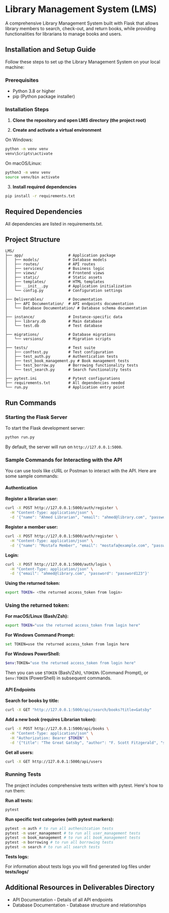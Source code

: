 # Library Management System (LMS)

A comprehensive Library Management System built with Flask that allows library members to search, check-out, and return books, while providing functionalities for librarians to manage books and users.

## Installation and Setup Guide

Follow these steps to set up the Library Management System on your local machine:

### Prerequisites

- Python 3.8 or higher
- pip (Python package installer)

### Installation Steps

1. **Clone the repository and open LMS directory (the project root)**

2. **Create and activate a virtual environment**

On Windows:
```bash
python -m venv venv
venv\Scripts\activate
```

On macOS/Linux:
```bash
python3 -m venv venv
source venv/bin activate
```

3. **Install required dependencies**

```bash
pip install -r requirements.txt
```

## Required Dependencies

All dependencies are listed in requirements.txt.

## Project Structure

```
LMS/
├── app/                    # Application package
│   ├── models/             # Database models
│   ├── routes/             # API routes
│   ├── services/           # Business logic
│   ├── views/              # Frontend views
│   ├── static/             # Static assets
│   ├── templates/          # HTML templates
│   ├── __init__.py         # Application initialization
│   └── config.py           # Configuration settings
│
├── Deliverables/           # Documentation
│   ├── API Documentation/  # API endpoints documentation
│   └── Database Documentation/ # Database schema documentation
│
├── instance/               # Instance-specific data
│   ├── library.db          # Main database
│   └── test.db             # Test database
│
├── migrations/             # Database migrations
│   └── versions/           # Migration scripts
│
├── tests/                  # Test suite
│   ├── conftest.py         # Test configuration
│   ├── test_auth.py        # Authentication tests
│   ├── test_book_management.py # Book management tests
│   ├── test_borrow.py      # Borrowing functionality tests
│   └── test_search.py      # Search functionality tests
│
├── pytest.ini              # Pytest configurations
├── requirements.txt        # All dependencies needed
└── run.py                  # Application entry point
```

## Run Commands

### Starting the Flask Server

To start the Flask development server:

```bash
python run.py
```

By default, the server will run on `http://127.0.0.1:5000`.

### Sample Commands for Interacting with the API

You can use tools like cURL or Postman to interact with the API. Here are some sample commands:

#### Authentication

**Register a librarian user:**
```bash
curl -X POST http://127.0.0.1:5000/auth/register \
  -H "Content-Type: application/json" \
  -d '{"name": "Ahmed Librarian", "email": "ahmed@library.com", "password": "password123", "role": "Librarian"}'
```

**Register a member user:**
```bash
curl -X POST http://127.0.0.1:5000/auth/register \
  -H "Content-Type: application/json" \
  -d '{"name": "Mostafa Member", "email": "mostafa@example.com", "password": "password123", "role": "Member"}'
```

**Login:**
```bash
curl -X POST http://127.0.0.1:5000/auth/login \
  -H "Content-Type: application/json" \
  -d '{"email": "ahmed@library.com", "password": "password123"}'
```

**Using the returned token:**
```bash
export TOKEN= <the returned access_token from login>
```

### Using the returned token:

**For macOS/Linux (Bash/Zsh):**
```bash
export TOKEN="use the returned access_token from login here"
```

**For Windows Command Prompt:**
```bash
set TOKEN=use the returned access_token from login here
```

**For Windows PowerShell:**
```bash
$env:TOKEN="use the returned access_token from login here"
```

Then you can use `$TOKEN` (Bash/Zsh), `%TOKEN%` (Command Prompt), or `$env:TOKEN` (PowerShell) in subsequent commands.

#### API Endpoints
**Search for books by title:**
```bash
curl -X GET "http://127.0.0.1:5000/api/search/books?title=Gatsby" 
```

**Add a new book (requires Librarian token):**
```bash
curl -X POST http://127.0.0.1:5000/api/books \
  -H "Content-Type: application/json" \
  -H "Authorization: Bearer $TOKEN" \
  -d '{"title": "The Great Gatsby", "author": "F. Scott Fitzgerald", "subject_category": "Fiction", "publication_date": "1925-04-10"}'
```

**Get all users:**
```bash
curl -X GET http://127.0.0.1:5000/api/users
```

### Running Tests

The project includes comprehensive tests written with pytest. Here's how to run them:

**Run all tests:**
```bash
pytest
```

**Run specific test categories (with pytest markers):**
```bash
pytest -m auth # to run all authenitcation tests
pytest -m user_management # to run all user_management tests
pytest -m book_management # to run all book_management tests
pytest -m borrowing # to run all borrowing tests
pytest -m search # to run all search tests

```

**Tests logs:**

For information about tests logs you will find generated log files under **tests/logs/** 

## Additional Resources in Deliverables Directory

- API Documentation - Details of all API endpoints
- Database Documentation - Database structure and relationships





